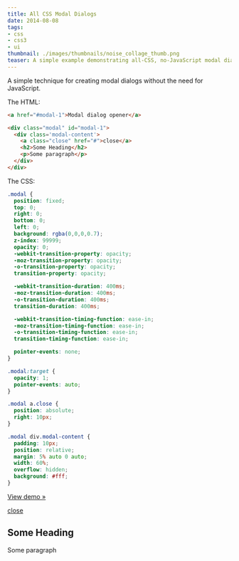 ```yaml
---
title: All CSS Modal Dialogs
date: 2014-08-08
tags:
- css
- css3
- ui
thumbnail: ./images/thumbnails/noise_collage_thumb.png
teaser: A simple example demonstrating all-CSS, no-JavaScript modal dialogs.
---
```


A simple technique for creating modal dialogs without the need for JavaScript.

The HTML:

```html
<a href="#modal-1">Modal dialog opener</a>

<div class="modal" id="modal-1">
  <div class='modal-content'>
    <a class="close" href="#">close</a>
    <h2>Some Heading</h2>
    <p>Some paragraph</p>
  </div>
</div>
```

The CSS:

```css
.modal {
  position: fixed;
  top: 0;
  right: 0;
  bottom: 0;
  left: 0;
  background: rgba(0,0,0,0.7);
  z-index: 99999;
  opacity: 0;
  -webkit-transition-property: opacity;
  -moz-transition-property: opacity;
  -o-transition-property: opacity;
  transition-property: opacity;

  -webkit-transition-duration: 400ms;
  -moz-transition-duration: 400ms;
  -o-transition-duration: 400ms;
  transition-duration: 400ms;

  -webkit-transition-timing-function: ease-in;
  -moz-transition-timing-function: ease-in;
  -o-transition-timing-function: ease-in;
  transition-timing-function: ease-in;

  pointer-events: none;
}

.modal:target {
  opacity: 1;
  pointer-events: auto;
}

.modal a.close {
  position: absolute;
  right: 10px;
}

.modal div.modal-content {
  padding: 10px;
  position: relative;
  margin: 5% auto 0 auto;
  width: 60%;
  overflow: hidden;
  background: #fff;
}
```

<a class="modal-trigger" href="#modal-1">View demo &raquo;</a>

<div class="modal" id="modal-1">
  <div class='modal-content'>
    <a class="close" href="#">close</a>
    <h2>Some Heading</h2>
    <p>Some paragraph</p>
  </div>
</div>
